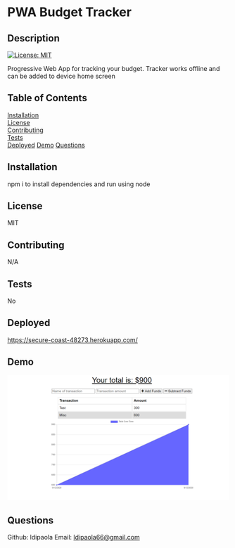 
  # PWA Budget Tracker

  ## Description
  [![License: MIT](https://img.shields.io/badge/License-MIT-yellow.svg)](https://opensource.org/licenses/MIT)

  Progressive Web App for tracking your budget. Tracker works offline and can be added to device home screen


  ## Table of Contents  
  [Installation](#Installation)  
  [License](#License)  
  [Contributing](#Contributing)  
  [Tests](#Tests)  
  [Deployed](#Deployed)
  [Demo](#Demo) 
  [Questions](#Questions) 
   



  ## Installation
  npm i to install dependencies and run using node 

  ## License
  MIT

  ## Contributing
  N/A

  ## Tests
  No

  ## Deployed
  https://secure-coast-48273.herokuapp.com/

  ## Demo
  ![Project demo](demo/demo.png)

  ## Questions
  Github: ldipaola
  Email: ldipaola66@gmail.com

